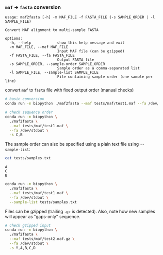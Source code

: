 ### `maf` -> `fasta` conversion

```
usage: maf2fasta [-h] -m MAF_FILE -f FASTA_FILE (-s SAMPLE_ORDER | -l SAMPLE_FILE)

Convert MAF alignment to multi-sample FASTA

options:
  -h, --help            show this help message and exit
  -m MAF_FILE, --maf MAF_FILE
                        Input MAF file (can be gzipped)
  -f FASTA_FILE, --fa FASTA_FILE
                        Output FASTA file
  -s SAMPLE_ORDER, --sample-order SAMPLE_ORDER
                        Sample order as a comma-separated list
  -l SAMPLE_FILE, --sample-list SAMPLE_FILE
                        File containing sample order (one sample per line)
```

convert `maf` to `fasta` file with fixed output order (manual checks)

```sh
# basic conversion
conda run -n biopython ./maf2fasta --maf tests/maf/test1.maf --fa /dev/stdout -s A,C,B,D

# check sequence order
conda run -n biopython \
  ./maf2fasta \
  --maf tests/maf/test1.maf \
  --fa /dev/stdout \
  -s C,B
```

The sample order can also be specified using a plain text file using `--sample-list`:

```sh
cat tests/samples.txt
```
```
A
C
B
```
```sh
conda run -n biopython \
  ./maf2fasta \
  --maf tests/maf/test1.maf \
  --fa /dev/stdout \
  --sample-list tests/samples.txt
```

Files can be gzipped (trailing `.gz` is detected).
Also, note how new samples will appear as "gaps-only" sequence.

```sh
# check gzipped input
conda run -n biopython \
  ./maf2fasta \
  --maf tests/maf/test2.maf.gz \
  --fa /dev/stdout \
  -s Y,A,B,C,D
```
